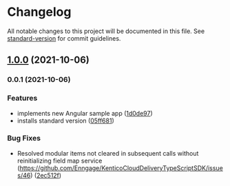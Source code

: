 # Changelog

All notable changes to this project will be documented in this file. See [standard-version](https://github.com/conventional-changelog/standard-version) for commit guidelines.

## [1.0.0](https://github.com/Enngage/KenticoKontentSampleAngularApp/compare/v0.0.1...v1.0.0) (2021-10-06)

### 0.0.1 (2021-10-06)


### Features

* implements new Angular sample app ([1d0de97](https://github.com/Enngage/KenticoKontentSampleAngularApp/commit/1d0de97ab1b9ba02e2ea7ce39e14c9e2e0a97487))
* installs standard version ([05ff681](https://github.com/Enngage/KenticoKontentSampleAngularApp/commit/05ff6815d68092351217eccb1cb14f3752c54306))


### Bug Fixes

* Resolved modular items not cleared in subsequent calls without reinitializing field map service  (https://github.com/Enngage/KenticoCloudDeliveryTypeScriptSDK/issues/46) ([2ec512f](https://github.com/Enngage/KenticoKontentSampleAngularApp/commit/2ec512f218d66c8fa2e3532386bd7b10cf94807b))

